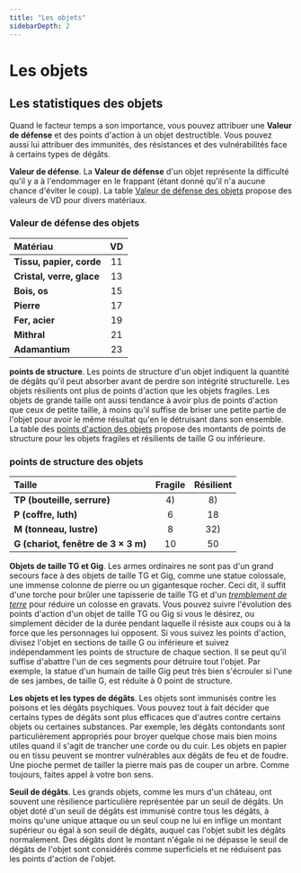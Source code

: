 ```yaml
---
title: "Les objets"
sidebarDepth: 2
---
```

# Les objets
## Les statistiques des objets
Quand le facteur temps a son importance, vous pouvez attribuer une **Valeur de défense** et des points d'action à un objet destructible. Vous pouvez aussi lui attribuer des immunités, des résistances et des vulnérabilités face à certains types de dégâts.

**Valeur de défense**. La **Valeur de défense** d'un objet représente la difficulté qu'il y a à l'endommager en le frappant (étant donné qu'il n'a aucune chance d'éviter le coup). La table [Valeur de défense des objets](#classe-d-armure-des-objets) propose des valeurs de VD pour divers matériaux.


### Valeur de défense des objets
| Matériau | VD |
|:-|:-:|
| **Tissu, papier, corde** | 11 |
| **Cristal, verre, glace** | 13 |
| **Bois, os** | 15 |
| **Pierre** | 17 |
| **Fer, acier** | 19 |
| **Mithral** | 21 |
| **Adamantium** | 23 |

**points de structure**. Les points de structure d'un objet indiquent la quantité de dégâts qu'il peut absorber avant de perdre son intégrité structurelle. Les objets résilients ont plus de points d'action que les objets fragiles. Les objets de grande taille ont aussi tendance à avoir plus de points d'action que ceux de petite taille, à moins qu'il suffise de briser une petite partie de l'objet pour avoir le même résultat qu'en le détruisant dans son ensemble. La table des [points d'action des objets](#points-de-vie-des-objets) propose des montants de points de structure pour les objets fragiles et résilients de taille G ou inférieure.


### points de structure des objets
| Taille | Fragile | Résilient |
|:-|:-:|:-:|
| **TP (bouteille, serrure)** | 4) | 8) |
| **P (coffre, luth)** | 6 | 18 |
| **M (tonneau, lustre)** | 8 | 32) |
| **G (chariot, fenêtre de 3 × 3 m)** | 10 | 50 |

**Objets de taille TG et Gig**. Les armes ordinaires ne sont pas d'un grand secours face à des objets de taille TG et Gig, comme une statue colossale, une immense colonne de pierre ou un gigantesque rocher. Ceci dit, il suffit d'une torche pour brûler une tapisserie de taille TG et d'un [_tremblement de terre_](/grimoire/tremblement-de-terre/) pour réduire un colosse en gravats. Vous pouvez suivre l'évolution des points d'action d'un objet de taille TG ou Gig si vous le désirez, ou simplement décider de la durée pendant laquelle il résiste aux coups ou à la force que les personnages lui opposent. Si vous suivez les points d'action, divisez l'objet en sections de taille G ou inférieure et suivez indépendamment les points de structure de chaque section. Il se peut qu'il suffise d'abattre l'un de ces segments pour détruire tout l'objet. Par exemple, la statue d'un humain de taille Gig peut très bien s'écrouler si l'une de ses jambes, de taille G, est réduite à 0 point de structure.

**Les objets et les types de dégâts**. Les objets sont immunisés contre les poisons et les dégâts psychiques. Vous pouvez tout à fait décider que certains types de dégâts sont plus efficaces que d'autres contre certains objets ou certaines substances. Par exemple, les dégâts contondants sont particulièrement appropriés pour broyer quelque chose mais bien moins utiles quand il s'agit de trancher une corde ou du cuir. Les objets en papier ou en tissu peuvent se montrer vulnérables aux dégâts de feu et de foudre. Une pioche permet de tailler la pierre mais pas de couper un arbre. Comme toujours, faites appel à votre bon sens.

**Seuil de dégâts**. Les grands objets, comme les murs d'un château, ont souvent une résilience particulière représentée par un seuil de dégâts. Un objet doté d'un seuil de dégâts est immunisé contre tous les dégâts, à moins qu'une unique attaque ou un seul coup ne lui en inflige un montant supérieur ou égal à son seuil de dégâts, auquel cas l'objet subit les dégâts normalement. Des dégâts dont le montant n'égale ni ne dépasse le seuil de dégâts de l'objet sont considérés comme superficiels et ne réduisent pas les points d'action de l'objet.
